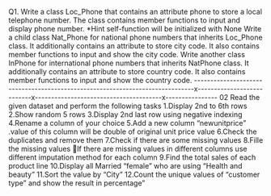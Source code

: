Q1. Write a class Loc_Phone that contains an attribute phone to store a local telephone number. The class contains member functions to input and display phone number.
*Hint self-function will be initialized with None
Write a child class Nat_Phone for national phone numbers that inherits Loc_Phone class. It additionally contains an attribute to store city code. It also contains member functions to input and show the city code. 
Write another class InPhone for international phone numbers that inherits NatPhone class. It additionally contains an attribute to store country code. It also contains member functions to input and show the country code.
------------------------------------------------------------------------------x---------------------------x---------------------------------------x----------------
02 Read the given dataset and perform the following tasks
1.Display 2nd to 6th rows
2.Show random 5 rows
3.Display 2nd last row using negative indexing 
4.Rename a column of your choice
5.Add a new column “newunitprice” .value of this column will be double of original unit price value
6.Check the duplicates and remove them 
7.Check if there are some missing values
8.Fille the missing values 
If there are missing values in different columns use different imputation method for each column 
9.Find the total sales of each product line
10.Display all Married “female” who are using “Health and beauty”
11.Sort the value by “City”
12.Count the unique values of “customer type” and show the result in percentage”
